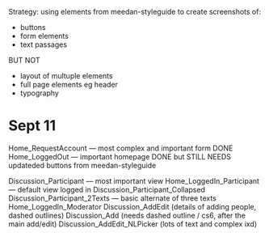 Strategy: using elements from meedan-styleguide to create screenshots of:
- buttons
- form elements
- text passages

BUT NOT 
- layout of multuple elements
- full page elements eg header
- typography


# Sept 11
Home_RequestAccount — most complex and important form
	DONE 
Home_LoggedOut — important homepage 
	DONE but STILL NEEDS updateded buttons from meedan-styleguide

Discussion_Participant — most important view
Home_LoggedIn_Participant — default view logged in
Discussion_Participant_Collapsed
Discussion_Participant_2Texts — basic alternate of three texts
Home_LoggedIn_Moderator
Discussion_AddEdit (details of adding people, dashed outlines)
	Discussion_Add (needs dashed outline / cs6, after the main add/edit)
Discussion_AddEdit_NLPicker (lots of text and complex ixd)

